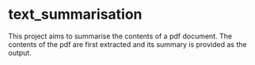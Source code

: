 # text_summarisation
This project aims to summarise the contents of a pdf document. The contents of the pdf are first extracted and its summary is provided as the output.
